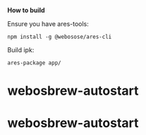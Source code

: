 **How to build**

Ensure you have ares-tools:

```
npm install -g @webosose/ares-cli
```

Build ipk:

```
ares-package app/
```
# webosbrew-autostart
# webosbrew-autostart

